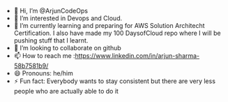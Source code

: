 - 👋 Hi, I’m @ArjunCodeOps
- 👀 I’m interested in Devops and Cloud.
- 🌱 I’m currently learning and preparing for AWS Solution Architecht Certification. I also have made my 100 DaysofCloud repo where I will be pushing stuff that I learnt.
- 💞️ I’m looking to collaborate on github 
- 📫 How to reach me :https://www.linkedin.com/in/arjun-sharma-58b7581b9/
- 😄 Pronouns: he/him
- ⚡ Fun fact: Everybody wants to stay consistent but there are very less people who are actually able to do it

<!---
ArjunCodeOps/ArjunCodeOps is a ✨ special ✨ repository because its `README.md` (this file) appears on your GitHub profile.
You can click the Preview link to take a look at your changes.
--->
